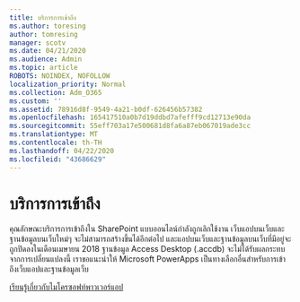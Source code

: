 ```yaml
---
title: บริการการเข้าถึง
ms.author: toresing
author: tomresing
manager: scotv
ms.date: 04/21/2020
ms.audience: Admin
ms.topic: article
ROBOTS: NOINDEX, NOFOLLOW
localization_priority: Normal
ms.collection: Adm_O365
ms.custom: ''
ms.assetid: 78916d8f-9549-4a21-b0df-626456b57382
ms.openlocfilehash: 165417510a0b7d19ddbd7afefff9cd12713e90da
ms.sourcegitcommit: 55eff703a17e500681d8fa6a87eb067019ade3cc
ms.translationtype: MT
ms.contentlocale: th-TH
ms.lasthandoff: 04/22/2020
ms.locfileid: "43686629"
---
```

# <a name="access-services"></a>บริการการเข้าถึง

คุณลักษณะบริการการเข้าถึงใน SharePoint แบบออนไลน์กําลังถูกเลิกใช้งาน เว็บแอปบนเว็บและฐานข้อมูลบนเว็บใหม่ๆ จะไม่สามารถสร้างขึ้นได้อีกต่อไป และแอปบนเว็บและฐานข้อมูลบนเว็บที่มีอยู่จะถูกปิดลงในเดือนเมษายน 2018 ฐานข้อมูล Access Desktop (.accdb) จะไม่ได้รับผลกระทบจากการเปลี่ยนแปลงนี้ เราขอแนะนําให้ Microsoft PowerApps เป็นทางเลือกอื่นสําหรับการเข้าถึงเว็บแอปและฐานข้อมูลเว็บ 
  
[เรียนรู้เกี่ยวกับไมโครซอฟท์พาวเวอร์แอป](https://powerapps.microsoft.com/)
  